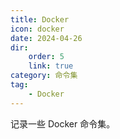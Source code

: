 ```yaml
---
title: Docker
icon: docker
date: 2024-04-26
dir:
    order: 5
    link: true
category: 命令集
tag:
    - Docker
---
```


记录一些 Docker 命令集。

<!-- more -->

<AutoCatalog />

